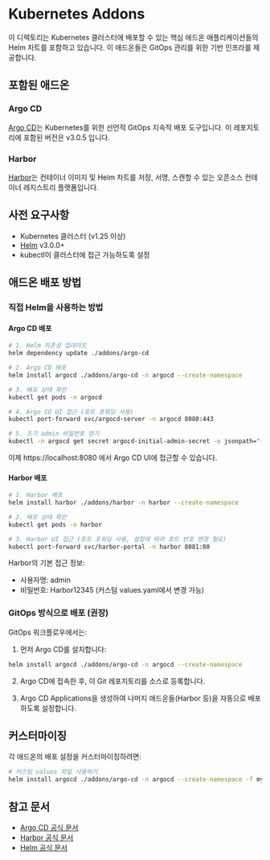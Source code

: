 # Kubernetes Addons

이 디렉토리는 Kubernetes 클러스터에 배포할 수 있는 핵심 애드온 애플리케이션들의 Helm 차트를 포함하고 있습니다. 이 애드온들은 GitOps 관리를 위한 기반 인프라를 제공합니다.

## 포함된 애드온

### Argo CD

[Argo CD](https://argo-cd.readthedocs.io/)는 Kubernetes를 위한 선언적 GitOps 지속적 배포 도구입니다. 이 레포지토리에 포함된 버전은 v3.0.5 입니다.

### Harbor

[Harbor](https://goharbor.io/)는 컨테이너 이미지 및 Helm 차트를 저장, 서명, 스캔할 수 있는 오픈소스 컨테이너 레지스트리 플랫폼입니다.

## 사전 요구사항

- Kubernetes 클러스터 (v1.25 이상)
- [Helm](https://helm.sh/) v3.0.0+
- kubectl이 클러스터에 접근 가능하도록 설정

## 애드온 배포 방법

### 직접 Helm을 사용하는 방법

#### Argo CD 배포

```bash
# 1. Helm 의존성 업데이트
helm dependency update ./addons/argo-cd

# 2. Argo CD 배포
helm install argocd ./addons/argo-cd -n argocd --create-namespace

# 3. 배포 상태 확인
kubectl get pods -n argocd

# 4. Argo CD UI 접근 (포트 포워딩 사용)
kubectl port-forward svc/argocd-server -n argocd 8080:443

# 5. 초기 admin 비밀번호 얻기
kubectl -n argocd get secret argocd-initial-admin-secret -o jsonpath="{.data.password}" | base64 -d
```

이제 https://localhost:8080 에서 Argo CD UI에 접근할 수 있습니다.

#### Harbor 배포

```bash
# 1. Harbor 배포
helm install harbor ./addons/harbor -n harbor --create-namespace

# 2. 배포 상태 확인
kubectl get pods -n harbor

# 3. Harbor UI 접근 (포트 포워딩 사용, 설정에 따라 포트 번호 변경 필요)
kubectl port-forward svc/harbor-portal -n harbor 8081:80
```

Harbor의 기본 접근 정보:
- 사용자명: admin
- 비밀번호: Harbor12345 (커스텀 values.yaml에서 변경 가능)

### GitOps 방식으로 배포 (권장)

GitOps 워크플로우에서는:

1. 먼저 Argo CD를 설치합니다:
```bash
helm install argocd ./addons/argo-cd -n argocd --create-namespace
```

2. Argo CD에 접속한 후, 이 Git 레포지토리를 소스로 등록합니다.

3. Argo CD Applications을 생성하여 나머지 애드온들(Harbor 등)을 자동으로 배포하도록 설정합니다.

## 커스터마이징

각 애드온의 배포 설정을 커스터마이징하려면:

```bash
# 커스텀 values 파일 사용하기
helm install argocd ./addons/argo-cd -n argocd --create-namespace -f my-argocd-values.yaml
```

## 참고 문서

- [Argo CD 공식 문서](https://argo-cd.readthedocs.io/)
- [Harbor 공식 문서](https://goharbor.io/docs/)
- [Helm 공식 문서](https://helm.sh/docs/)